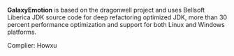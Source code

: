 **GalaxyEmotion** is based on the dragonwell project and uses Bellsoft Liberica JDK source code for deep refactoring optimized JDK, more than 30 percent performance optimization and support for both Linux and Windows platforms.  

Complier: Howxu
